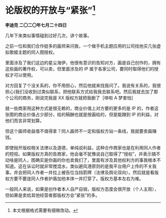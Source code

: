 # 论版权的开放与“紧张”[^1]
**李迪克	二〇二〇年七月二十四日**

几年下来类似事情碰到过好几次，讲个故事。

之前一位和我们合作挺多的画师来问我，一个做手机主题应用的公司找他买几张虚拟歌姬主题的同人图授权。

里面涉及了我们这边的星尘海伊，他很有意识的告知对方，画是自己创作的，拥有这些画的著作权，可以卖，但里面涉及的 IP 属于各家公司，要同时取得他们的授权才可以使用。

对方回复了个没关系的，你不用担心，然后他就来找我问了。我说有关系的，我很担心(我们没收到过类似联系，把他联系方式给我我去联系吧。然后我就去加了那个公司的商务，刚说完我是 XX 版权方就把我删了［哆啦 A 梦害怕］

就一些商家用这种方式是很无赖的，商业价值上对方要的更多的是 IP 的，作者这张图的商业价值占少部分，给的稿酬也就是按画给的，但是能蹭到 IP 的利益，对他们而言非常划算。

但这个画师收益值不值得拿？同人画师不一定和版权方站一条线，我就要卖画赚钱。

即使抛开版权相关法律以及道德，单纯说利益，这种合作商家也是在利用同人作者的短视。如果版权方真的告商家，他会毫不犹豫说自己取得了“授权”，并表示搞不动啥是同人，图确实是你画的你也卖我们了，里面有涉及其他权利方的事我根本不知道。这在诉讼时就非常搅混水，类似避风港原则的是我平台用户上传的不关我事。并会把同人作者一并拉上被告位当挡箭牌（法律及舆论双向）。然后就是看版权方要不要连同人作者护盾加他本体一并打穿了。版权方基本左右为难。

一般同人来说，如果是创作者本人自产自销，版权方态度会很开放（个人主观），但如果是卖给其他经营者那版权方会“紧张”的多。

[^1]: 本文根据格式需要有细微改动。
